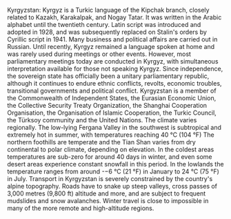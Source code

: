 Kyrgyzstan: Kyrgyz is a Turkic language of the Kipchak branch, closely related to Kazakh, Karakalpak, and Nogay Tatar. It was written in the Arabic alphabet until the twentieth century. Latin script was introduced and adopted in 1928, and was subsequently replaced on Stalin's orders by Cyrillic script in 1941. Many business and political affairs are carried out in Russian. Until recently, Kyrgyz remained a language spoken at home and was rarely used during meetings or other events. However, most parliamentary meetings today are conducted in Kyrgyz, with simultaneous interpretation available for those not speaking Kyrgyz. Since independence, the sovereign state has officially been a unitary parliamentary republic, although it continues to endure ethnic conflicts, revolts, economic troubles, transitional governments and political conflict. Kyrgyzstan is a member of the Commonwealth of Independent States, the Eurasian Economic Union, the Collective Security Treaty Organization, the Shanghai Cooperation Organisation, the Organisation of Islamic Cooperation, the Turkic Council, the Türksoy community and the United Nations. The climate varies regionally. The low-lying Fergana Valley in the southwest is subtropical and extremely hot in summer, with temperatures reaching 40 °C (104 °F) The northern foothills are temperate and the Tian Shan varies from dry continental to polar climate, depending on elevation. In the coldest areas temperatures are sub-zero for around 40 days in winter, and even some desert areas experience constant snowfall in this period. In the lowlands the temperature ranges from around -−6 °C (21 °F) in January to 24 °C (75 °F) in July. Transport in Kyrgyzstan is severely constrained by the country's alpine topography. Roads have to snake up steep valleys, cross passes of 3,000 metres (9,800 ft) altitude and more, and are subject to frequent mudslides and snow avalanches. Winter travel is close to impossible in many of the more remote and high-altitude regions.
